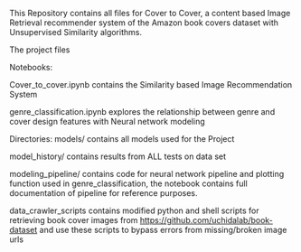 This Repository contains all files for Cover to Cover, a content based Image Retrieval recommender system  of the Amazon book covers dataset with Unsupervised Similarity algorithms.

The project files

Notebooks:

Cover_to_cover.ipynb contains the Similarity based Image Recommendation System

genre_classification.ipynb explores the relationship between genre and cover design features with Neural network modeling


Directories:
models/ contains all models used for the Project

model_history/ contains results from ALL tests on data set

modeling_pipeline/ contains code for neural network pipeline and plotting function used in genre_classification, the notebook contains full documentation of pipeline for reference purposes. 

data_crawler_scripts contains modified python and shell scripts for retrieving book cover images from  https://github.com/uchidalab/book-dataset and use these scripts to bypass errors from missing/broken image urls

